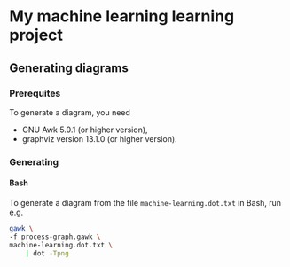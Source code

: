# My machine learning learning project

## Generating diagrams

### Prerequites

To generate a diagram, you need

- GNU Awk 5.0.1 (or higher version),
- graphviz version 13.1.0 (or higher version).

### Generating

#### Bash

To generate a diagram from the file `machine-learning.dot.txt` in Bash, run e.g.

```bash
gawk \
-f process-graph.gawk \
machine-learning.dot.txt \
    | dot -Tpng
```
